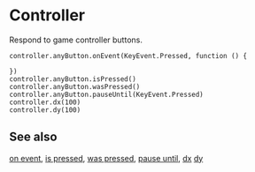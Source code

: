 # Controller

Respond to game controller buttons.

```cards
controller.anyButton.onEvent(KeyEvent.Pressed, function () {
	
})
controller.anyButton.isPressed()
controller.anyButton.wasPressed()
controller.anyButton.pauseUntil(KeyEvent.Pressed)
controller.dx(100)
controller.dy(100)
```

## See also

[on event](/reference/controller/on-event),
[is pressed](/reference/controller/is-pressed),
[was pressed](/reference/controller/was-pressed),
[pause until](/reference/controller/pause-until),
[dx](/reference/controller/dx)
[dy](/reference/controller/dy)
